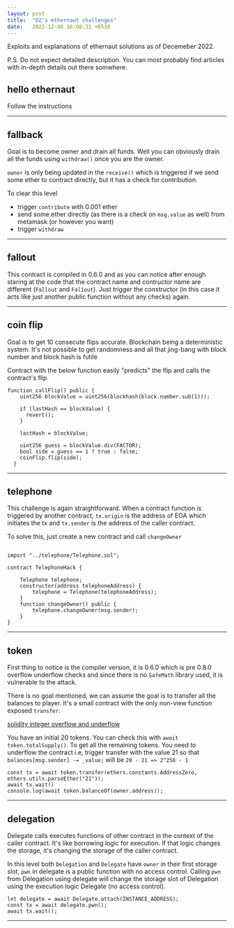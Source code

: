 ```yaml
---
layout: post
title:  "OZ's ethernaut challenges"
date:   2022-12-08 16:08:31 +0530
---
```


Exploits and explanations of ethernaut solutions as of Decemeber 2022.

P.S. Do not expect detailed description. You can most probably find articles with in-depth details out there somwhere.


## hello ethernaut

Follow the instructions

---

## fallback

Goal is to become owner and drain all funds. Well you can obviously drain all the funds using `withdraw()` once you are the owner. 

`owner` is only being updated in the `receive()` which is triggered if we send some ether to contract directly, but it has a check for contribution. 

To clear this level
- trigger `contribute` with 0.001 ether
- send some ether directly (as there is a check on `msg.value` as well) from metamask (or however you want)
- trigger `withdraw`

---

## fallout

This contract is compiled in 0.6.0 and as you can notice after enough staring at the code that the contract name and contructor name are different (`Fallout` and `Fal1out`). Just trigger the constructor (in this case it acts like just another public function without any checks) again.

---

## coin flip

Goal is to get 10 consecute flips accurate.
Blockchain being a deterministic system. It's not possible to get randomness and all that jing-bang with block number and block hash is futile

Contract with the below function easily "predicts" the flip and calls the contract's flip
```solidity
function callFlip() public {
    uint256 blockValue = uint256(blockhash(block.number.sub(1)));

    if (lastHash == blockValue) {
      revert();
    }

    lastHash = blockValue;

    uint256 guess = blockValue.div(FACTOR);
    bool side = guess == 1 ? true : false;
    coinFlip.flip(side);
  }
```

---

## telephone

This challenge is again straightforward. When a contract function is triggered by another contract, `tx.origin` is the address of EOA which initiates the tx and `tx.sender` is the address of the caller contract.

To solve this, just create a new contract and call `changeOwner`

```solidity

import "../telephone/Telephone.sol";

contract TelephoneHack {

    Telephone telephone;
    constructor(address telephoneAddress) {
        telephone = Telephone(telephoneAddress);
    }
    function changeOwner() public {
        telephone.changeOwner(msg.sender);
    }
}
```

---

## token

First thing to notice is the compiler version, it is 0.6.0 which is pre 0.8.0 overflow underflow checks and since there is no  `SafeMath` library used, it is vulnerable to the attack.

There is no goal mentioned, we can assume the goal is to transfer all the balances to player. It's a small contract with the only non-view function exposed `transfer`.

[solidity integer overflow and underflow](https://hackernoon.com/hack-solidity-integer-overflow-and-underflow)

You have an initial 20 tokens. You can check this with `await token.totalSupply()`. To get all the remaining tokens. You need to underflow the contract i.e, trigger transfer with the value 21 so that `balances[msg.sender] -= _value;` will be 
`20 - 21 => 2^256 - 1`

```solidity
const tx = await token.transfer(ethers.constants.AddressZero, ethers.utils.parseEther("21"));
await tx.wait()
console.log(await token.balanceOf(owner.address));
```

---

## delegation

Delegate calls executes functions of other contract in the context of the caller contract. It's like borrowing logic for execution. If that logic changes the storage, it's changing the storage of the caller contract.

In this level both `Delegation` and `Delegate` have `owner` in their first storage slot, `pwn` in delegate is a public function with no access control. Calling `pwn` from Delegation using delegate will change the storage slot of Delegation using the execution logic Delegate (no access control).

```solidity
let delegate = await Delegate.attach(INSTANCE_ADDRESS);
const tx = await delegate.pwn();
await tx.wait();
```
---


